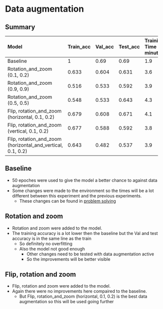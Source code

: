 # Data augmentation
## Summary

| Model                                                       | Train_acc | Val_acc | Test_acc | Training Time (in minutes) |
| :---------------------------------------------------------- | :-------- | :------ | :------- | :------------------------- |
| Baseline                                                    | 1         | 0.69    | 0.69     | 1.9                        |
| Rotation_and_zoom (0.1, 0.2)                                | 0.633     | 0.604   | 0.631    | 3.6                        |
| Rotation_and_zoom (0.9, 0.9)                                | 0.516     | 0.533   | 0.592    | 3.9                        |
| Rotation_and_zoom (0.5, 0.5)                                | 0.548     | 0.533   | 0.643    | 4.3                        |
| Flip, rotation_and_zoom (horizontal, 0.1, 0.2)              | 0.679     | 0.608   | 0.671    | 4.1                        |
| Flip, rotation_and_zoom (vertical, 0.1, 0.2)                | 0.677     | 0.588   | 0.592    | 3.8                        |
| Flip, rotation_and_zoom (horizontal_and_vertical, 0.1, 0.2) | 0.643     | 0.482   | 0.537    | 3.9                        |


## Baseline
- 50 epoches were used to give the model a better chance to against data augmentation
- Some changes were made to the environment so the times will be a lot different between this experiment and the previous experiments.
  - These changes can be found in  [problem solving](problem_solving.md#conda-envs)


## Rotation and zoom
- Rotation and zoom were added to the model.
- The training accuracy is a lot lower then the baseline but the Val and test accuracy is in the same line as the train
  - So definitely no overfitting
  - Also the model not good enough
    - Other changes need to be tested with data augmentation active
    - So the improvements will be better visible

## Flip, rotation and zoom
- Flip, rotation and zoom were added to the model.
- Again there were no improvements here compaired to the baseline.
  - But Flip, rotation_and_zoom (horizontal, 0.1, 0.2) is the best data augmentation so this will be used going further


